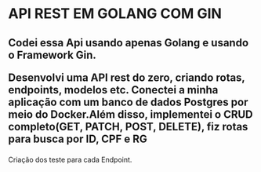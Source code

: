 <h1>API REST EM GOLANG COM GIN</h1>

<h2>Codei essa Api usando apenas Golang e usando o Framework Gin. 

Desenvolvi uma API rest do zero, criando rotas, endpoints, modelos etc. Conectei a minha aplicação com um banco de dados Postgres por meio do Docker.Além disso, implementei o CRUD completo(GET, PATCH, POST, DELETE), fiz rotas para busca por ID, CPF e RG</h2>

Criação dos teste para cada Endpoint. </h2>

